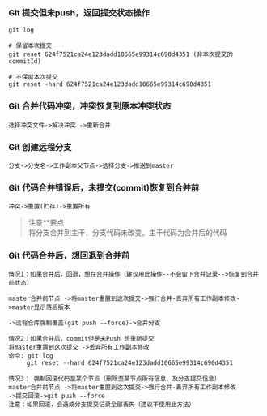 ### Git 提交但未push，返回提交状态操作
```
git log 

# 保留本次提交
git reset 624f7521ca24e123dadd10665e99314c690d4351 (非本次提交的commitId)

# 不保留本次提交
git reset -hard 624f7521ca24e123dadd10665e99314c690d4351
```

### Git 合并代码冲突，冲突恢复到原本冲突状态
```
选择冲突文件->解决冲突 ->重新合并
```

### Git 创建远程分支
```
分支->分支名->工作副本父节点->选择分支->推送到master
```

### Git 代码合并错误后，未提交(commit)恢复到合并前
```
冲突->重置(贮存)->重置所有
```
> 注意**要点<br>
> 将分支合并到主干，分支代码未改变。主干代码为合并后的代码 <br>
> 
### Git 代码合并后，想回退到合并前
```
情况1：如果合并后，回退，想在合并操作（建议用此操作--不会留下合并记录-->恢复到合并前状态）

master合并前节点 ->将master重置到这次提交->强行合并-丢弃所有工作副本修改->master显示落后版本

->远程仓库强制覆盖(git push --force)->合并分支

情况2：如果合并后，commit但是未Push 想重新提交
将master重置到这次提交 ->丢弃所有工作副本修改 
命令: git log 
     git reset --hard 624f7521ca24e123dadd10665e99314c690d4351
  
情况3： 强制回滚代码至某个节点（删除至某节点所有信息，及分支提交信息）
master合并前节点 ->将master重置到这次提交->强行合并-丢弃所有工作副本修改
->提交回滚->git push --force
注意：如果回滚，会造成分支提交记录全部丢失（建议不使用此方法）
```